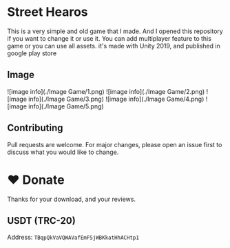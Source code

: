 # Street Hearos

This is a very simple and old game that I made. And I opened this repository if you want to change it or use it. You can add multiplayer feature to this game or you can use all assets. it's made with Unity 2019, and published in google play store

## Image

![image info](./Image Game/1.png)
![image info](./Image Game/2.png)
![image info](./Image Game/3.png)
![image info](./Image Game/4.png)
![image info](./Image Game/5.png)

## Contributing

Pull requests are welcome. For major changes, please open an issue first
to discuss what you would like to change.

# ❤️ Donate
Thanks for your download, and your reviews.
## USDT (TRC-20)
Address: `TBqpQkVaVQWAVafEmFSjWBKkatHhACHtp1`
